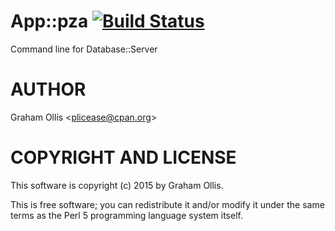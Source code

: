 # App::pza [![Build Status](https://secure.travis-ci.org/plicease/App-pza.png)](http://travis-ci.org/plicease/App-pza)

Command line for Database::Server

# AUTHOR

Graham Ollis &lt;plicease@cpan.org>

# COPYRIGHT AND LICENSE

This software is copyright (c) 2015 by Graham Ollis.

This is free software; you can redistribute it and/or modify it under
the same terms as the Perl 5 programming language system itself.
